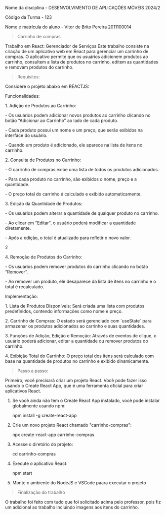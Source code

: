 <p> Nome da disciplina - DESENVOLVIMENTO DE APLICAÇÕES MÓVEIS 2024/2 </p>
<p> Código da Turma - 123 </p>
<p> Nome e matrícula do aluno -  Vitor de Brito Pereira 2011100014 </p>


> Carrinho de compras

<p> Trabalho em React: Gerenciador de Serviços
Este trabalho consiste na criação de um aplicativo web em React para gerenciar um carrinho de
compras. O aplicativo permite que os usuários adicionem produtos ao carrinho, consultem a lista de
produtos no carrinho, editem as quantidades e removam produtos do carrinho.</p>

>Requisitos:
<p>Considere o projeto abaixo em REACTJS: </p>
<p>Funcionalidades:</p>
<p>1. Adição de Produtos ao Carrinho:</p>
<p>- Os usuários podem adicionar novos produtos ao carrinho clicando no botão “Adicionar ao Carrinho” ao
lado de cada produto.</p>
<p>- Cada produto possui um nome e um preço, que serão exibidos na interface do usuário.</p>
<p>- Quando um produto é adicionado, ele aparece na lista de itens no carrinho.</p>
<p>2. Consulta de Produtos no Carrinho:</p>
<p>- O carrinho de compras exibe uma lista de todos os produtos adicionados.</p>
<p>- Para cada produto no carrinho, são exibidos o nome, preço e a quantidade.</p>
<p>- O preço total do carrinho é calculado e exibido automaticamente.</p>
<p>3. Edição da Quantidade de Produtos:</p>
<p>- Os usuários podem alterar a quantidade de qualquer produto no carrinho.</p>
<p>- Ao clicar em "Editar", o usuário poderá modificar a quantidade diretamente.</p>
<p>- Após a edição, o total é atualizado para refletir o novo valor.</p>
2
<p>4. Remoção de Produtos do Carrinho:</p>
<p>- Os usuários podem remover produtos do carrinho clicando no botão “Remover”.</p>
<p>- Ao remover um produto, ele desaparece da lista de itens no carrinho e o total é recalculado.</p>
<p>Implementação:</p>
<p>1. Lista de Produtos Disponíveis: Será criada uma lista com produtos predefinidos, contendo
informações como nome e preço.</p>
<p>2. Carrinho de Compras: O estado será gerenciado com `useState` para armazenar os produtos
adicionados ao carrinho e suas quantidades.</p>
<p>3. Funções de Adição, Edição e Remoção: Através de eventos de clique, o usuário poderá adicionar,
editar a quantidade ou remover produtos do carrinho.</p>
<p>4. Exibição Total do Carrinho: O preço total dos itens será calculado com base na quantidade de
produtos no carrinho e exibido dinamicamente.</p>

>Passo a passo:
<p>Primeiro, você precisará criar um projeto React. Você pode fazer isso usando o Create React
App, que é uma ferramenta oficial para criar aplicativos React.</p>

<ol> 
  <li> Se você ainda não tem o Create
React App instalado, você pode instalar globalmente usando npm:</li>
  <p> npm install -g create-react-app </p>

  <li> Crie um novo projeto React chamado "carrinho-compras": </li>
  <p> npx create-react-app carrinho-compras </p>
  <li> Acesse o diretório do projeto: </li>
  <p> cd carrinho-compras </p>
  <li> Execute o aplicativo React:</li>
  <p> npm start </p>
  <li> Monte o ambiente do NodeJS e VSCode paara executar o projeto </li>
</ol>

>Finalização do trabalho
<p>O trabalho foi feito com tudo que foi solicitado acima pelo professor, pois fiz um adicional ao trabalho incluindo imagens aos itens do carrinho.</p>
